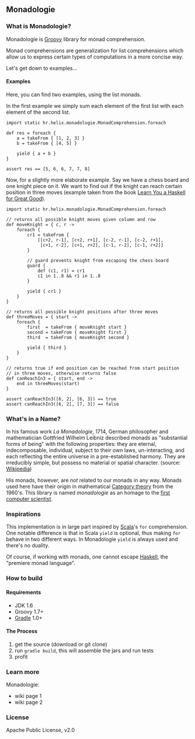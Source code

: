 Monadologie
-----------

### What is Monadologie?

Monadologie is [Groovy][1] library for monad comprehension.

Monad comprehensions are generalization for list comprehensions which allow us
to express certain types of computations in a more concise way.

Let's get down to examples...

#### Examples

Here, you can find two examples, using the list monads.

In the first example we simply sum each element of the first list with
each element of the second list.

    import static hr.helix.monadologie.MonadComprehension.foreach

    def res = foreach {
        a = takeFrom { [1, 2, 3] }
        b = takeFrom { [4, 5] }

        yield { a + b }
    }

    assert res == [5, 6, 6, 7, 7, 8]

Now, for a slightly more elaborate example. Say we have a chess board and one knight piece on it.
We want to find out if the knight can reach certain position in three moves (example taken from
the book [Learn You a Haskell for Great Good][5]).

    import static hr.helix.monadologie.MonadComprehension.foreach

    // returns all possible knight moves given column and row
    def moveKnight = { c, r ->
        foreach {
            cr1 = takeFrom {
                [[c+2, r-1], [c+2, r+1], [c-2, r-1], [c-2, r+1],
                 [c+1, r-2], [c+1, r+2], [c-1, r-2], [c-1, r+2]]
            }

            // guard prevents knight from escaping the chess board
            guard {
                def (c1, r1) = cr1
                c1 in 1..8 && r1 in 1..8
            }

            yield { cr1 }
        }
    }

    // returns all possible knight positions after three moves
    def threeMoves = { start ->
        foreach {
            first  = takeFrom { moveKnight start }
            second = takeFrom { moveKnight first }
            third  = takeFrom { moveKnight second }

            yield { third }
        }
    }

    // returns true if end position can be reached from start position
    // in three moves, otherwise returns false
    def canReachIn3 = { start, end ->
        end in threeMoves(start)
    }

    assert canReachIn3([6, 2], [6, 3]) == true
    assert canReachIn3([6, 2], [7, 3]) == false

### What's in a Name?

In his famous work *La Monadologie*, 1714, German philosopher and mathematician Gottfried Wilhelm Leibniz described monads
as "substantial forms of being" with the following properties: they are eternal, indecomposable, individual, subject to their
own laws, un-interacting, and each reflecting the entire universe in a pre-established harmony. They are irreducibly simple,
but possess no material or spatial character. (source: [Wikipedia][6])

His monads, however, are *not* related to our monads in any way. Monads used here have their origin in mathematical
[Category theory][8] from the 1960's. This library is named *monadologie* as an homage to the [first computer scientist][7].

### Inspirations

This implementation is in large part inspired by [Scala][3]'s `for` comprehension.
One notable difference is that in Scala `yield` is optional, thus making `for` behave in
two different ways. In Monadologie `yield` is always used and there's no duality.

Of course, if working with monads, one cannot escape [Haskell][4], the "premiere monad language".

### How to build

#### Requirements

* JDK 1.6
* Groovy 1.7+
* [Gradle][2] 1.0+

#### The Process

1. get the source (download or git clone)
2. run `gradle build`, this will assemble the jars and run tests
3. profit

### Learn more

Monadologie:

* wiki page 1
* wiki page 2

### License

Apache Public License, v2.0


[1]: http://groovy.codehaus.org                                     "Groovy Programming Language"
[2]: http://www.gradle.org                                          "Gradle Build Tool"
[3]: http://www.scala.org                                           "Scala Programming Language"
[4]: http://haskell.org/haskellwiki/Haskell                         "Haskell Programming Language"
[5]: http://learnyouahaskell.com/a-fistful-of-monads#the-list-monad "Learn You a Haskell - A Fistful of Monads"
[6]: http://en.wikipedia.org/wiki/Gottfried_Leibniz#The_monads      "Leibniz: about monads"
[7]: http://en.wikipedia.org/wiki/Gottfried_Leibniz#Computation     "Leibniz: the computer scientist"
[8]: http://en.wikipedia.org/wiki/Category_theory                   "Category theory"
